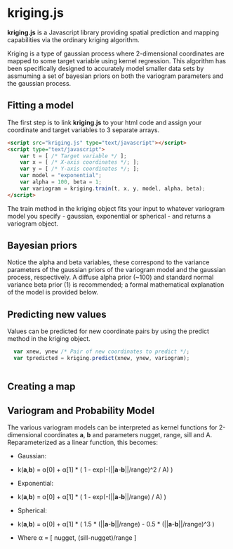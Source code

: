 kriging.js
==========

**kriging.js** is a Javascript library providing spatial prediction and mapping capabilities via the ordinary kriging algorithm. 

Kriging is a type of gaussian process where 2-dimensional coordinates are mapped to some target variable using kernel regression. This algorithm has been specifically designed to accurately model smaller data sets by assmuming a set of bayesian priors on both the variogram parameters and the gaussian process.

Fitting a model
---------------

The first step is to link **kriging.js** to your html code and assign your coordinate and target variables to 3 separate arrays.

``` html
<script src="kriging.js" type="text/javascript"></script>
<script type="text/javascript">
	var t = [ /* Target variable */ ];
	var x = [ /* X-axis coordinates */; ];
	var y = [ /* Y-axis coordinates */; ];
	var model = "exponential";
	var alpha = 100, beta = 1;
	var variogram = kriging.train(t, x, y, model, alpha, beta);
</script>
```

The train method in the kriging object fits your input to whatever variogram model you specify - gaussian, exponential or spherical - and returns a variogram object. 

Bayesian priors
---------------

Notice the alpha and beta variables, these correspond to the variance parameters of the gaussian priors of the variogram model and the gaussian process, respectively. A diffuse alpha prior (~100) and standard normal variance beta prior (1) is recommended; a formal mathematical explanation of the model is provided below.

Predicting new values
---------------------

Values can be predicted for new coordinate pairs by using the predict method in the kriging object.

``` javascript
  var xnew, ynew /* Pair of new coordinates to predict */;
  var tpredicted = kriging.predict(xnew, ynew, variogram);
  
```


Creating a map
--------------


Variogram and Probability Model
-------------------------------

The various variogram models can be interpreted as kernel functions for 2-dimensional coordinates **a**, **b** and parameters nugget, range, sill and A. Reparameterized as a linear function, this becomes:
  
- Gaussian:
- k(**a**,**b**) = α[0] + α[1] * ( 1 - exp(-(||**a**-**b**||/range)^2 / A) )

- Exponential: 
- k(**a**,**b**) = α[0] + α[1] * ( 1 - exp(-(||**a**-**b**||/range) / A) )

- Spherical:
- k(**a**,**b**) = α[0] + α[1] * ( 1.5 * (||**a**-**b**||/range) - 0.5 * (||**a**-**b**||/range)^3 )

- Where α = [ nugget, (sill-nugget)/range ]



